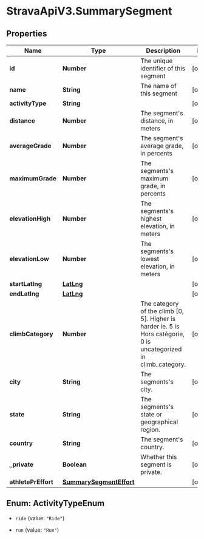 # StravaApiV3.SummarySegment

## Properties
Name | Type | Description | Notes
------------ | ------------- | ------------- | -------------
**id** | **Number** | The unique identifier of this segment | [optional] 
**name** | **String** | The name of this segment | [optional] 
**activityType** | **String** |  | [optional] 
**distance** | **Number** | The segment's distance, in meters | [optional] 
**averageGrade** | **Number** | The segment's average grade, in percents | [optional] 
**maximumGrade** | **Number** | The segments's maximum grade, in percents | [optional] 
**elevationHigh** | **Number** | The segments's highest elevation, in meters | [optional] 
**elevationLow** | **Number** | The segments's lowest elevation, in meters | [optional] 
**startLatlng** | [**LatLng**](LatLng.md) |  | [optional] 
**endLatlng** | [**LatLng**](LatLng.md) |  | [optional] 
**climbCategory** | **Number** | The category of the climb [0, 5]. Higher is harder ie. 5 is Hors catégorie, 0 is uncategorized in climb_category. | [optional] 
**city** | **String** | The segments's city. | [optional] 
**state** | **String** | The segments's state or geographical region. | [optional] 
**country** | **String** | The segment's country. | [optional] 
**_private** | **Boolean** | Whether this segment is private. | [optional] 
**athletePrEffort** | [**SummarySegmentEffort**](SummarySegmentEffort.md) |  | [optional] 


<a name="ActivityTypeEnum"></a>
## Enum: ActivityTypeEnum


* `ride` (value: `"Ride"`)

* `run` (value: `"Run"`)




